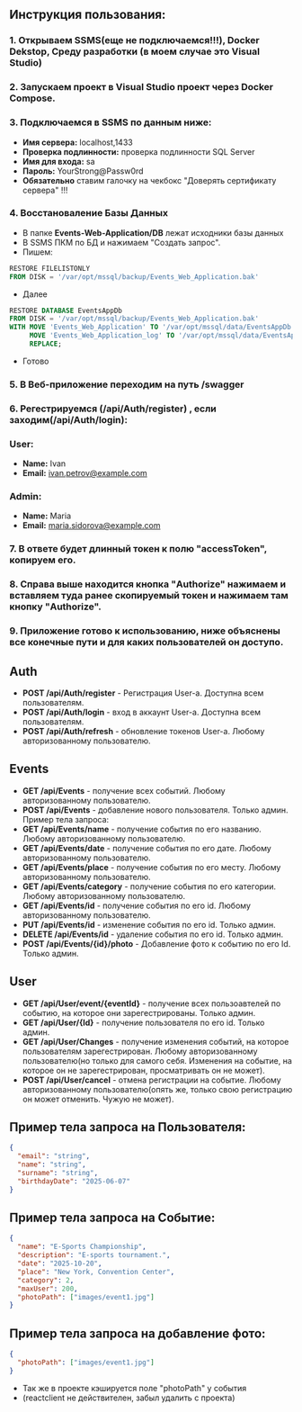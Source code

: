 ## Инструкция пользования:
### 1. Открываем SSMS(еще не подключаемся!!!), Docker Dekstop, Среду разработки (в моем случае это Visual Studio)
### 2. Запускаем проект в Visual Studio проект через Docker Compose.
### 3. Подключаемся в SSMS по данным ниже:
- **Имя сервера:** localhost,1433
- **Проверка подлинности:** проверка подлинности SQL Server
- **Имя для входа:** sa
- **Пароль:** YourStrong@Passw0rd
- **Обязательно** ставим галочку на чекбокс "Доверять сертификату сервера" !!!
### 4. Восстановаление Базы Данных
- В папке **Events-Web-Application/DB** лежат исходники базы данных
- В SSMS ПКМ по БД и нажимаем "Создать запрос".
- Пишем:
```sql
RESTORE FILELISTONLY
FROM DISK = '/var/opt/mssql/backup/Events_Web_Application.bak'
```
- Далее
```sql
RESTORE DATABASE EventsAppDb
FROM DISK = '/var/opt/mssql/backup/Events_Web_Application.bak'
WITH MOVE 'Events_Web_Application' TO '/var/opt/mssql/data/EventsAppDb.mdf',
     MOVE 'Events_Web_Application_log' TO '/var/opt/mssql/data/EventsAppDb_log.ldf',
     REPLACE;
```
- Готово
### 5. В Веб-приложение переходим на путь /swagger
### 6. Регестрируемся (/api/Auth/register) , если заходим(/api/Auth/login):
### User: 
- **Name:** Ivan
- **Email:** ivan.petrov@example.com

### Admin: 
- **Name:** Maria 
- **Email:** maria.sidorova@example.com

### 7. В ответе будет длинный токен к полю "accessToken", копируем его.
### 8. Справа выше находится кнопка "Authorize" нажимаем и вставляем туда ранее скопируемый токен и нажимаем там кнопку "Authorize".
### 9. Приложение готово к использованию, ниже объяснены все конечные пути и для каких пользователей он доступо.

## Auth
- **POST /api/Auth/register** - Регистрация User-а. Доступна всем пользователям. 
- **POST /api/Auth/login** - вход в аккаунт User-а. Доступна всем пользователям.
- **POST /api/Auth/refresh** - обновление токенов User-a. Любому авторизованному пользователю.

## Events
- **GET /api/Events** - получение всех событий. Любому авторизованному пользователю.
- **POST /api/Events** - добавление нового пользователя. Только админ. Пример тела запроса:
- **GET /api/Events/name** - получение события по его названию. Любому авторизованному пользователю.
- **GET /api/Events/date** - получение события по его дате. Любому авторизованному пользователю.
- **GET /api/Events/place** - получение события по его месту. Любому авторизованному пользователю.
- **GET /api/Events/category** - получение события по его категории. Любому авторизованному пользователю.
- **GET /api/Events/id** - получение события по его id. Любому авторизованному пользователю.
- **PUT /api/Events/id** - изменение события по его id. Только админ.
- **DELETE /api/Events/id** - удаление события по его id. Только админ.
- **POST /api/Events/{id}/photo** - Добавление фото к событию по его Id. Только админ. 

## User
- **GET /api/User/event/{eventId}** - получение всех пользоавтелей по событию, на которое они зарегестрированы. Только админ.
- **GET /api/User/{Id}** - получение пользователя по его id. Только админ.
- **GET /api/User/Changes** - получение изменения событий, на которое пользователям зарегестрирован. Любому авторизованному пользователю(но только для самого себя. Изменения на событие, на которое он не зарегестрирован, просматривать он не может).
- **POST /api/User/cancel** - отмена регистрации на событие. Любому авторизованному пользователю(опять же, только свою регистрацию он может отменить. Чужую не может).

## Пример тела запроса на Пользователя:
```json
{
  "email": "string",
  "name": "string",
  "surname": "string",
  "birthdayDate": "2025-06-07"
}
```

## Пример тела запроса на Событие:
```json
{
  "name": "E-Sports Championship",
  "description": "E-sports tournament.",
  "date": "2025-10-20",
  "place": "New York, Convention Center",
  "category": 2,
  "maxUser": 200,
  "photoPath": ["images/event1.jpg"]
}
```

## Пример тела запроса на добавление фото:
```json
{
  "photoPath": ["images/event1.jpg"]
}
```

- Так же в проекте кэшируется поле "photoPath" у события
- (reactclient не действителен, забыл удалить с проекта)
